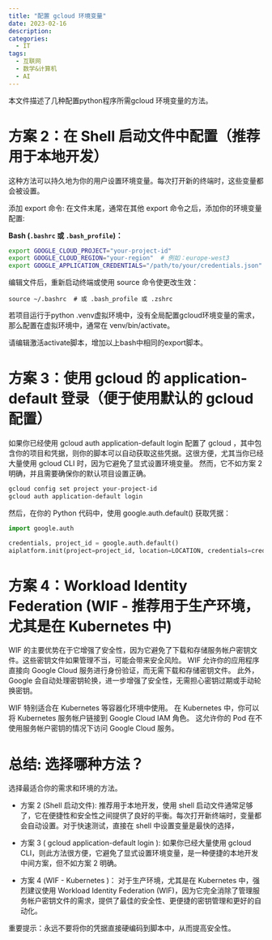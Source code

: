 ```yaml
---
title: "配置 gcloud 环境变量"
date: 2023-02-16
description:
categories:
  - IT
tags:
  - 互联网
  - 数学&计算机
  - AI
---
```



本文件描述了几种配置python程序所需gcloud 环境变量的方法。

# 方案 2：在 Shell 启动文件中配置（推荐用于本地开发）

这种方法可以持久地为你的用户设置环境变量。每次打开新的终端时，这些变量都会被设置。

添加 export 命令: 在文件末尾，通常在其他 export 命令之后，添加你的环境变量配置:

**Bash (`.bashrc` 或 `.bash_profile`)：**

```bash
export GOOGLE_CLOUD_PROJECT="your-project-id"
export GOOGLE_CLOUD_REGION="your-region"  # 例如：europe-west3
export GOOGLE_APPLICATION_CREDENTIALS="/path/to/your/credentials.json"
```

编辑文件后，重新启动终端或使用 source 命令使更改生效：

` source ~/.bashrc  # 或 .bash_profile 或 .zshrc `


若项目运行于python .venv虚拟环境中，没有全局配置gcloud环境变量的需求，那么配置在虚拟环境中，通常在 venv/bin/activate。

请编辑激活activate脚本，增加以上bash中相同的export脚本。


# 方案 3：使用 gcloud 的 application-default 登录（便于使用默认的 gcloud 配置）

如果你已经使用 gcloud auth application-default login 配置了 gcloud ，其中包含你的项目和凭据，则你的脚本可以自动获取这些凭据。这很方便，尤其当你已经大量使用 gcloud CLI 时，因为它避免了显式设置环境变量。 然而，它不如方案 2 明确，并且需要确保你的默认项目设置正确。

```zsh
gcloud config set project your-project-id
gcloud auth application-default login
```

然后，在你的 Python 代码中，使用 google.auth.default() 获取凭据：

```python
import google.auth

credentials, project_id = google.auth.default()
aiplatform.init(project=project_id, location=LOCATION, credentials=credentials)

```


# 方案 4：Workload Identity Federation (WIF - 推荐用于生产环境，尤其是在 Kubernetes 中)

WIF 的主要优势在于它增强了安全性，因为它避免了下载和存储服务帐户密钥文件。这些密钥文件如果管理不当，可能会带来安全风险。 WIF 允许你的应用程序直接向 Google Cloud 服务进行身份验证，而无需下载和存储密钥文件。 此外，Google 会自动处理密钥轮换，进一步增强了安全性，无需担心密钥过期或手动轮换密钥。

WIF 特别适合在 Kubernetes 等容器化环境中使用。 在 Kubernetes 中，你可以将 Kubernetes 服务帐户链接到 Google Cloud IAM 角色。 这允许你的 Pod 在不使用服务帐户密钥的情况下访问 Google Cloud 服务。


# 总结: 选择哪种方法？

选择最适合你的需求和环境的方法。

- 方案 2 (Shell 启动文件):
推荐用于本地开发，使用 shell 启动文件通常足够了，它在便捷性和安全性之间提供了良好的平衡。每次打开新终端时，变量都会自动设置。对于快速测试，直接在 shell 中设置变量是最快的选择，


- 方案 3 ( gcloud application-default login ):
如果你已经大量使用 gcloud CLI，则此方法很方便，它避免了显式设置环境变量，是一种便捷的本地开发中间方案，但不如方案 2 明确。


- 方案 4 (WIF - Kubernetes )：
对于生产环境，尤其是在 Kubernetes 中，强烈建议使用 Workload Identity Federation (WIF)，因为它完全消除了管理服务帐户密钥文件的需求，提供了最佳的安全性、更便捷的密钥管理和更好的自动化。

重要提示：永远不要将你的凭据直接硬编码到脚本中，从而提高安全性。
